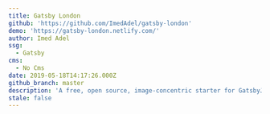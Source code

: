 ```yaml
---
title: Gatsby London
github: 'https://github.com/ImedAdel/gatsby-london'
demo: 'https://gatsby-london.netlify.com/'
author: Imed Adel
ssg:
  - Gatsby
cms:
  - No Cms
date: 2019-05-18T14:17:26.000Z
github_branch: master
description: 'A free, open source, image-concentric starter for GatsbyJS'
stale: false
---
```

